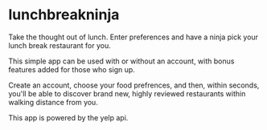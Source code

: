 # lunchbreakninja
Take the thought out of lunch. Enter preferences and have a ninja pick your lunch break restaurant for you.

This simple app can be used with or without an account, with bonus features added for those who sign up.

Create an account, choose your food prefrences, and then, within seconds, you'll be able to discover brand new, highly reviewed restaurants within walking distance from you.

This app is powered by the yelp api.
